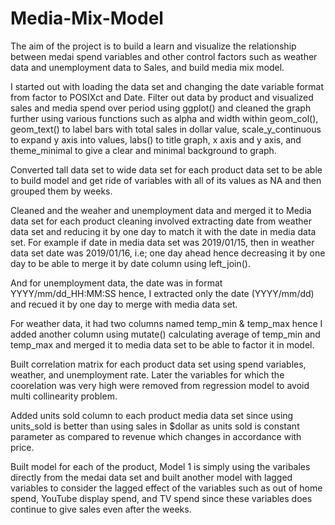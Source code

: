 # Media-Mix-Model

The aim of the project is to build a learn and visualize the relationship between medai spend variables and other control factors such as weather data and unemployment data to Sales, and build media mix model.


I started out with loading the data set and changing the date variable format from factor to POSIXct and Date. Filter out data by product and visualized sales and media spend over period using ggplot() and cleaned the graph further using various functions such as alpha and width within geom_col(), geom_text() to label bars with total sales in dollar value, scale_y_continuous to expand y axis into values, labs() to title graph, x axis and y axis, and theme_minimal to give a clear and minimal background to graph.


Converted tall data set to wide data set for each product data set to be able to build model and get ride of variables with all of its values as NA and then grouped them by weeks.

Cleaned and the weaher and unemployment data and merged it to Media data set for each product
cleaning involved extracting date from weather data set and reducing it by one day to match it with the date in media data set.
For example if date in media data set was 2019/01/15, then in weather data set date was 2019/01/16, i.e; one day ahead hence decreasing it by one day to be able to merge it by date column using left_join().

And for unemployment data, the date was in format YYYY/mm/dd_HH:MM:SS hence, I extracted only the date (YYYY/mm/dd) and recued it by one day to merge with media data set.

For weather data, it had two columns named temp_min & temp_max hence I added another column using mutate() calculating average of temp_min and temp_max and merged it to media data set to be able to factor it in model.


Built correlation matrix for each product data set using spend variables, weather, and unemployment rate. Later the variables for which the coorelation was very high were removed from regression model to avoid multi collinearity problem.


Added units sold column to each product media data set since using units_sold is better than using sales in $dollar as units sold is constant parameter as compared to revenue which changes in accordance with price.

Built model for each of the product, Model 1 is simply using the varibales directly from the medai data set and built another model with lagged variables to consider the lagged effect of the variables such as out of home spend, YouTube display spend, and TV spend since these variables does continue to give sales even after the weeks.
